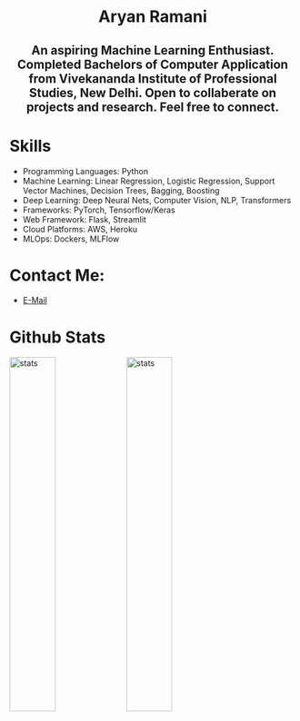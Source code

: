 # <div align='center'>Aryan Ramani </div>
## <div align='center'> An aspiring Machine Learning Enthusiast. Completed Bachelors of Computer Application from Vivekananda Institute of Professional Studies, New Delhi. Open to collaberate on projects and research. Feel free to connect. </div>


# Skills
* Programming Languages: Python
* Machine Learning: Linear Regression, Logistic Regression, Support Vector Machines, Decision Trees, Bagging, Boosting 
* Deep Learning: Deep Neural Nets, Computer Vision, NLP, Transformers
* Frameworks: PyTorch, Tensorflow/Keras
* Web Framework: Flask, Streamlit
* Cloud Platforms: AWS, Heroku
* MLOps: Dockers, MLFlow

# Contact Me:
* [E-Mail](mailto:aryanramani67@gmail.com)

# Github Stats
<img src="https://github-readme-stats.vercel.app/api?username=notaryanramani&theme=calm&show_icons=true" alt="stats" width="40%">
<img src="https://github-readme-streak-stats.herokuapp.com/?user=notaryanramani&theme=calm&hide_border=false&locale=en" alt="stats" width="40%">
<!---
NotAryanRamani/NotAryanRamani is a ✨ special ✨ repository because its `README.md` (this file) appears on your GitHub profile.
You can click the Preview link to take a look at your changes.
[![Aryan's GitHub stats](https://github-readme-stats.vercel.app/api?username=notaryanramani&theme=dark&show_icons=true)](https://github.com/NotAryanRamani)
--->
